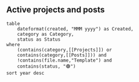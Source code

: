 ## Active projects and posts
```dataview
table 
	dateformat(created, "MMM yyyy") as Created,
	category as Category,
	status as Status
where
	(contains(category,[[Projects]]) or 
	contains(category,[[Posts]])) and
	!contains(file.name,"Template") and
	contains(status, "🟢")
sort year desc
```
